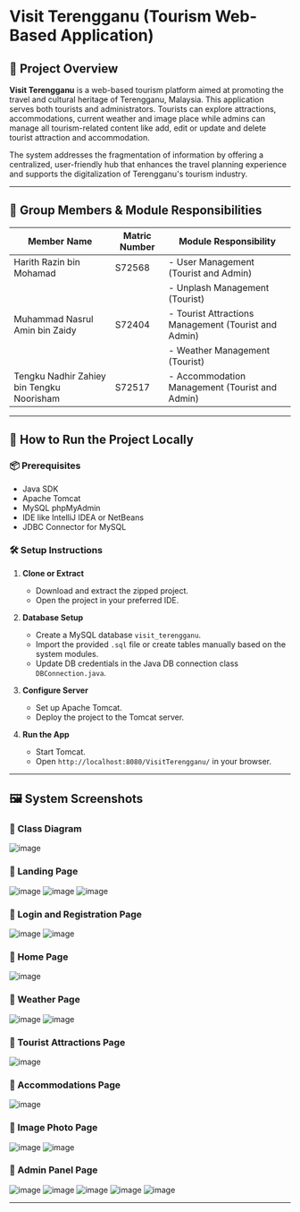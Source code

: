 # Visit Terengganu (Tourism Web-Based Application)

## 📌 Project Overview

**Visit Terengganu** is a web-based tourism platform aimed at promoting the travel and cultural heritage of Terengganu, Malaysia. This application serves both tourists and administrators. Tourists can explore attractions, accommodations, current weather and image place while admins can manage all tourism-related content like add, edit or update and delete tourist attraction and accommodation.

The system addresses the fragmentation of information by offering a centralized, user-friendly hub that enhances the travel planning experience and supports the digitalization of Terengganu's tourism industry.

---

## 👥 Group Members & Module Responsibilities

| Member Name                               | Matric Number | Module Responsibility                                |
|-------------------------------------------|---------------|------------------------------------------------------|
| Harith Razin bin Mohamad                  | S72568        | - User Management (Tourist and Admin)                |
|                                           |               | - Unplash Management (Tourist)                       |
| Muhammad Nasrul Amin bin Zaidy            | S72404        | - Tourist Attractions Management (Tourist and Admin) |
|                                           |               | - Weather Management (Tourist)                       |
| Tengku Nadhir Zahiey bin Tengku Noorisham | S72517        | - Accommodation Management (Tourist and Admin)       |

---

## 🚀 How to Run the Project Locally

### 📦 Prerequisites
- Java SDK
- Apache Tomcat
- MySQL phpMyAdmin
- IDE like IntelliJ IDEA or NetBeans
- JDBC Connector for MySQL

### 🛠️ Setup Instructions
1. **Clone or Extract**
   - Download and extract the zipped project.
   - Open the project in your preferred IDE.

2. **Database Setup**
   - Create a MySQL database `visit_terengganu`.
   - Import the provided `.sql` file or create tables manually based on the system modules.
   - Update DB credentials in the Java DB connection class `DBConnection.java`.

3. **Configure Server**
   - Set up Apache Tomcat.
   - Deploy the project to the Tomcat server.

4. **Run the App**
   - Start Tomcat.
   - Open `http://localhost:8080/VisitTerengganu/` in your browser.

---

## 🖼️ System Screenshots

### 🔹 Class Diagram
![image](https://github.com/user-attachments/assets/e397c217-2b8e-4bf8-8f57-2b651367daf9)


### 🔹 Landing Page
![image](https://github.com/user-attachments/assets/fb78e777-10ea-43dc-8dd3-401ba82220d0)
![image](https://github.com/user-attachments/assets/851f5a74-ead5-44f8-ae6d-3be7e064b941)
![image](https://github.com/user-attachments/assets/5088a11f-8a08-4ce4-b996-22b25d0557b4)


### 🔹 Login and Registration Page
![image](https://github.com/user-attachments/assets/0fb81223-d86d-490c-bdb6-af5432104b71)
![image](https://github.com/user-attachments/assets/58eb42dd-03e8-47cb-bbf9-9099492161d3)


### 🔹 Home Page
![image](https://github.com/user-attachments/assets/d54bae35-756c-4709-8c85-40ab0a23a727)


### 🔹 Weather Page
![image](https://github.com/user-attachments/assets/73775266-5282-4276-9c5d-4d2a5f9cf01e)
![image](https://github.com/user-attachments/assets/d6a98a82-46ac-4731-90b7-4d334fba802f)


### 🔹 Tourist Attractions Page
![image](https://github.com/user-attachments/assets/58bcd2d6-7ab2-4b6e-a636-5912dd0c0017)


### 🔹 Accommodations Page
![image](https://github.com/user-attachments/assets/1ebca2de-690b-4ee8-b866-cdf4af79229f)


### 🔹 Image Photo Page
![image](https://github.com/user-attachments/assets/c4d58a61-e812-4afb-8ae5-240b62500b7b)
![image](https://github.com/user-attachments/assets/8969ac4b-860e-4ccb-a86a-a5066cd3067d)


### 🔹 Admin Panel Page
![image](https://github.com/user-attachments/assets/788d9efb-5635-4bed-87ac-9411646679b7)
![image](https://github.com/user-attachments/assets/2d248bdf-fe80-4c1c-bd1a-f67407e7b504)
![image](https://github.com/user-attachments/assets/83dcf51c-7858-4c2f-92b9-56f23eef2013)
![image](https://github.com/user-attachments/assets/7c0e6cfa-7a29-4585-ba29-9f0aebed6ecd)
![image](https://github.com/user-attachments/assets/17972d44-f49b-4488-989e-e9e8f5a832f3)

---

